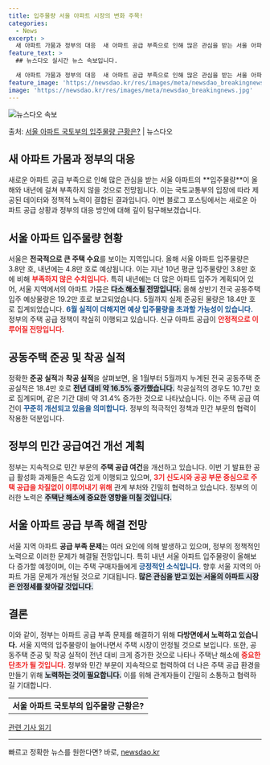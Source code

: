 ```yaml
---
title: 입주물량 서울 아파트 시장의 변화 주목!
categories:
  - News
excerpt: >
  새 아파트 가뭄과 정부의 대응  새 아파트 공급 부족으로 인해 많은 관심을 받는 서울 아파트의 입주물량이 올…
feature_text: >
  ## 뉴스다오 실시간 뉴스 속보입니다.

  새 아파트 가뭄과 정부의 대응  새 아파트 공급 부족으로 인해 많은 관심을 받는 서울 아파트의 입주물량이 올…
feature_image: 'https://newsdao.kr/res/images/meta/newsdao_breakingnews.jpg'
image: 'https://newsdao.kr/res/images/meta/newsdao_breakingnews.jpg'
---
```


![뉴스다오 속보](https://newsdao.kr/res/images/meta/newsdao_breakingnews.jpg)

<p>출처: <a href="https://newsdao.kr/4899" rel="dofollow">서울 아파트 국토부의 입주물량 근황은?</a> | 뉴스다오</p>

<h2 data-ke-size="size26">새 아파트 가뭄과 정부의 대응</h2>

<p data-ke-size="size16">새로운 아파트 공급 부족으로 인해 많은 관심을 받는 서울 아파트의 **입주물량**이 올해와 내년에 걸쳐 부족하지 않을 것으로 전망됩니다. 이는 국토교통부의 입장에 따라 제공된 데이터와 정책적 노력이 결합된 결과입니다. 이번 블로그 포스팅에서는 새로운 아파트 공급 상황과 정부의 대응 방안에 대해 깊이 탐구해보겠습니다.</p>

<h2 data-ke-size="size26">서울 아파트 입주물량 현황</h2>

<p data-ke-size="size16">서울은 <b>전국적으로 큰 주택 수요</b>를 보이는 지역입니다. 올해 서울 아파트 입주물량은 3.8만 호, 내년에는 4.8만 호로 예상됩니다. 이는 지난 10년 평균 입주물량인 3.8만 호에 비해 <b><span style="color: #ee2323;">부족하지 않은 수치입니다.</span></b> 특히 내년에는 더 많은 아파트 입주가 계획되어 있어, 서울 지역에서의 아파트 가뭄은 <b><span style="background-color: #21538527;">다소 해소될 전망입니다.</span></b> 올해 상반기 전국 공동주택 입주 예상물량은 19.2만 호로 보고되었습니다. 5월까지 실제 준공된 물량은 18.4만 호로 집계되었습니다. <b><span style="color: #1a5490;">6월 실적이 더해지면 예상 입주물량을 초과할 가능성이 있습니다.</span></b><br>정부의 주택 공급 정책이 착실히 이행되고 있습니다. 신규 아파트 공급이 <b><span style="color: #ee2323;">안정적으로 이루어질 전망입니다.</span></b></p>

<h2 data-ke-size="size26">공동주택 준공 및 착공 실적</h2>

<p data-ke-size="size16">정확한 <b>준공 실적</b>과 <b>착공 실적</b>을 살펴보면, 올 1월부터 5월까지 누계된 전국 공동주택 준공실적은 18.4만 호로 <b><span style="background-color: #21538527;">전년 대비 약 16.5% 증가했습니다.</span></b> 착공실적의 경우도 10.7만 호로 집계되며, 같은 기간 대비 약 31.4% 증가한 것으로 나타났습니다. 이는 주택 공급 여건이 <b><span style="color: #1a5490;">꾸준히 개선되고 있음을 의미합니다.</span></b> 정부의 적극적인 정책과 민간 부문의 협력이 작용한 덕분입니다.</p>

<h2 data-ke-size="size26">정부의 민간 공급여건 개선 계획</h2>

<p data-ke-size="size16">정부는 지속적으로 민간 부문의 <b>주택 공급 여건</b>을 개선하고 있습니다. 이번 기 발표한 공급 활성화 과제들은 속도감 있게 이행되고 있으며, <b><span style="color: #ee2323;">3기 신도시와 공공 부문 중심으로 주택 공급을 차질없이 이루어내기 위해</span></b> 관계 부처와 긴밀히 협력하고 있습니다. 정부의 이러한 노력은 <b><span style="background-color: #21538527;">주택난 해소에 중요한 영향을 미칠 것입니다.</span></b></p>

<h2 data-ke-size="size26">서울 아파트 공급 부족 해결 전망</h2>

<p data-ke-size="size16">서울 지역 아파트 <b>공급 부족 문제</b>는 여러 요인에 의해 발생하고 있으며, 정부의 정책적인 노력으로 이러한 문제가 해결될 전망입니다. 특히 내년 서울 아파트 입주물량이 올해보다 증가할 예정이며, 이는 주택 구매자들에게 <b><span style="color: #1a5490;">긍정적인 소식입니다.</span></b> 향후 서울 지역의 아파트 가뭄 문제가 개선될 것으로 기대됩니다. <b><span style="background-color: #21538527;">많은 관심을 받고 있는 서울의 아파트 시장은 안정세를 찾아갈 것입니다.</span></b></p>

<h2 data-ke-size="size26">결론</h2>

<p data-ke-size="size16">이와 같이, 정부는 아파트 공급 부족 문제를 해결하기 위해 <b>다방면에서 노력하고 있습니다.</b> 서울 지역의 입주물량이 늘어나면서 주택 시장이 안정될 것으로 보입니다. 또한, 공동주택 준공 및 착공 실적이 전년 대비 크게 증가한 것으로 나타나 주택난 해소에 <b><span style="color: #ee2323;">중요한 단초가 될 것입니다.</span></b> 정부와 민간 부문이 지속적으로 협력하여 더 나은 주택 공급 환경을 만들기 위해 <b><span style="background-color: #21538527;">노력하는 것이 필요합니다.</span></b> 이를 위해 관계자들이 긴밀히 소통하고 협력하길 기대합니다.</p>

<p data-ke-size="size16"></p>

<table>
    <tr>
        <td style="text-align: center; height: 17px;"><b>서울 아파트 국토부의 입주물량 근황은?</b></td>
    </tr>
</table>

<p data-ke-size="size16"><a href="https://newsdao.kr/4899">관련 기사 읽기</a></p>

<hr /> 

빠르고 정확한 뉴스를 원한다면? 바로, <a href="https://newsdao.kr" rel="dofollow">newsdao.kr</a>


